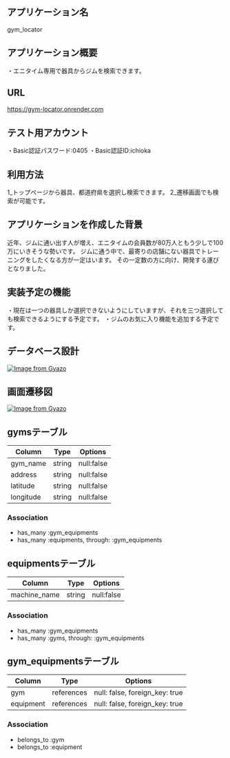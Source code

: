 ## アプリケーション名
gym_locator

## アプリケーション概要
・エニタイム専用で器具からジムを検索できます。

## URL
https://gym-locator.onrender.com

## テスト用アカウント
・Basic認証パスワード:0405
・Basic認証ID:ichioka


## 利用方法
1_トップページから器具、都道府県を選択し検索できます。
2_遷移画面でも検索が可能です。


## アプリケーションを作成した背景
近年、ジムに通い出す人が増え、エニタイムの会員数が80万人ともう少しで100万にいきそうな勢いです。
ジムに通う中で、最寄りの店舗にない器具でトレーニングをしたくなる方が一定はいます。
その一定数の方に向け、開発する運びとなりました。

## 実装予定の機能
・現在は一つの器具しか選択できないようにしていますが、それを三つ選択しても検索できるようにする予定です。
・ジムのお気に入り機能を追加する予定です。

## データベース設計
[![Image from Gyazo](https://i.gyazo.com/d5adf26f08d220ac04584ab8b8ab0d01.png)](https://gyazo.com/d5adf26f08d220ac04584ab8b8ab0d01)

## 画面遷移図
[![Image from Gyazo](https://i.gyazo.com/6f29cbdc682b82b31fab91854122a5dc.png)](https://gyazo.com/6f29cbdc682b82b31fab91854122a5dc)




## gymsテーブル
| Column | Type | Options |
| ------ | ---- | ------- |
| gym_name | string | null:false |
| address | string | null:false |
| latitude | string | null:false |
| longitude | string | null:false |

### Association
- has_many :gym_equipments
- has_many :equipments, through: :gym_equipments


## equipmentsテーブル
| Column | Type | Options |
| ------ | ---- | ------- |
| machine_name | string | null:false |

### Association
- has_many :gym_equipments
- has_many :gyms, through: :gym_equipments


## gym_equipmentsテーブル
| Column | Type | Options |
| ------ | ---- | ------- |
| gym | references | null: false, foreign_key: true |
| equipment | references | null: false, foreign_key: true |

### Association
- belongs_to :gym
- belongs_to :equipment